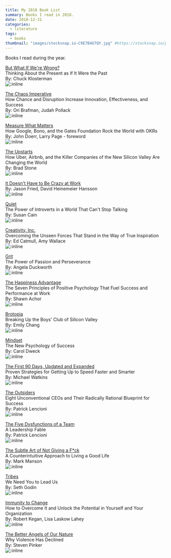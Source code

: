 ```yaml
---
title: My 2018 Book List
summary: Books I read in 2018.
date: 2018-12-31
categories:
  - literature
tags:
  - books
thumbnail: "images/stocksnap.io-C9E7B4U7QY.jpg" #https://stocksnap.io/photo/C9E7B4U7QY
---
```


Books I read during the year.

[But What If We're Wrong?](https://www.amazon.com/But-What-If-Were-Wrong/dp/0399184139)
<br>Thinking About the Present as If It Were the Past
<br>By: Chuck Klosterman
<br>![:inline](https://m.media-amazon.com/images/I/511+epodbdL._SL500_.jpg)
<br>

[The Chaos Imperative](https://www.amazon.com/Chaos-Imperative-Disruption-Innovation-Effectiveness/dp/0307886670)
<br>How Chance and Disruption Increase Innovation, Effectiveness, and Success
<br>By: Ori Brafman, Judah Pollack
<br>![:inline](https://m.media-amazon.com/images/I/51x40K9BXhL._SL500_.jpg)
<br>

[Measure What Matters](https://www.amazon.com/Measure-What-Matters-Google-Foundation/dp/0525536221)
<br>How Google, Bono, and the Gates Foundation Rock the World with OKRs
<br>By: John Doerr, Larry Page - foreword
<br>![:inline](https://m.media-amazon.com/images/I/51HNGEmZEnL._SL500_.jpg)
<br>

[The Upstarts](https://www.amazon.com/Upstarts-Airbnb-Battle-Silicon-Valley/dp/0316388416/)
<br>How Uber, Airbnb, and the Killer Companies of the New Silicon Valley Are Changing the World
<br>By: Brad Stone
<br>![:inline](https://m.media-amazon.com/images/I/51ycXVodEHL._SL500_.jpg)
<br>

[It Doesn't Have to Be Crazy at Work](https://www.amazon.com/Doesnt-Have-Be-Crazy-Work/dp/0062874780)
<br>By: Jason Fried, David Heinemeier Hansson
<br>![:inline](https://m.media-amazon.com/images/I/518+RH+ONSL._SL500_.jpg)
<br>

[Quiet](https://www.amazon.com/Quiet-Power-Introverts-World-Talking/dp/0307352153)
<br>
The Power of Introverts in a World That Can't Stop Talking
<br>By: Susan Cain
<br>![:inline](https://m.media-amazon.com/images/I/51PuVM3GW0L._SL500_.jpg)
<br>

[Creativity, Inc.](https://www.amazon.com/Creativity-Inc-Overcoming-Unseen-Inspiration/dp/0812993012)
<br>Overcoming the Unseen Forces That Stand in the Way of True Inspiration
<br>By: Ed Catmull, Amy Wallace
<br>![:inline](https://m.media-amazon.com/images/I/51Q-wRs-qQL._SL500_.jpg)
<br>

[Grit](https://www.amazon.com/Grit-Passion-Perseverance-Angela-Duckworth/dp/1501111116)
<br>The Power of Passion and Perseverance
<br>By: Angela Duckworth
<br>![:inline](https://m.media-amazon.com/images/I/51ZMlBEI7BL._SL500_.jpg)
<br>

[The Happiness Advantage](https://www.amazon.com/Happiness-Advantage-Positive-Brain-Success/dp/0307591557)
<br>The Seven Principles of Positive Psychology That Fuel Success and Performance at Work
<br>By: Shawn Achor
<br>![:inline](https://m.media-amazon.com/images/I/41jmEtzjjmL._SL500_.jpg)
<br>

[Brotopia](https://www.amazon.com/Brotopia-Breaking-Boys-Silicon-Valley/dp/0525540172)
<br>Breaking Up the Boys' Club of Silicon Valley
<br>By: Emily Chang
<br>![:inline](https://m.media-amazon.com/images/I/51d+Ruvp-NL._SL500_.jpg)
<br>

[Mindset](https://www.amazon.com/Mindset-Psychology-Carol-S-Dweck/dp/0345472322)
<br>The New Psychology of Success
<br>By: Carol Dweck
<br>![:inline](https://m.media-amazon.com/images/I/510Y57m6XJL._SL500_.jpg)
<br>

[The First 90 Days, Updated and Expanded](https://www.amazon.com/First-Days-Updated-Expanded-Strategies/dp/B00CH7FE1O)
<br>Proven Strategies for Getting Up to Speed Faster and Smarter
<br>By: Michael Watkins
<br>![:inline](https://m.media-amazon.com/images/I/51XqmrgU-3L._SL500_.jpg)
<br>

[The Outsiders](https://www.amazon.com/Outsiders-Unconventional-Radically-Rational-Blueprint/dp/1422162672)
<br>Eight Unconventional CEOs and Their Radically Rational Blueprint for Success
<br>By: Patrick Lencioni
<br>![:inline](https://m.media-amazon.com/images/I/41OHFqmzx+L._SL500_.jpg)
<br>

[The Five Dysfunctions of a Team](https://www.amazon.com/Five-Dysfunctions-Team-Leadership-Fable/dp/0787960756)
<br>A Leadership Fable
<br>By: Patrick Lencioni
<br>![:inline](https://m.media-amazon.com/images/I/41V9HNQcdzL._SL500_.jpg)
<br>

[The Subtle Art of Not Giving a F\*ck](https://www.amazon.com/Subtle-Art-Not-Giving-Counterintuitive/dp/0062457713)
<br>A Counterintuitive Approach to Living a Good Life
<br>By: Mark Manson
<br>![:inline](https://m.media-amazon.com/images/I/51MT0MbpD7L._SL500_.jpg)
<br>

[Tribes](https://www.amazon.com/Tribes-We-Need-You-Lead/dp/1591842336)
<br>We Need You to Lead Us
<br>By: Seth Godin
<br>![:inline](https://m.media-amazon.com/images/I/51CtmMu8FvL._SL500_.jpg)
<br>

[Immunity to Change](https://www.amazon.com/Immunity-Change-Potential-Organization-Leadership/dp/1422117367)
<br>How to Overcome It and Unlock the Potential in Yourself and Your Organization
<br>By: Robert Kegan, Lisa Laskow Lahey
<br>![:inline](https://m.media-amazon.com/images/I/515fRyWwHBL._SL500_.jpg)
<br>

[The Better Angels of Our Nature](https://www.amazon.com/Better-Angels-Our-Nature-Violence/dp/0143122010)
<br>Why Violence Has Declined
<br>By: Steven Pinker
<br>![:inline](https://m.media-amazon.com/images/I/51c9nmYKj+L._SL500_.jpg)
<br>
